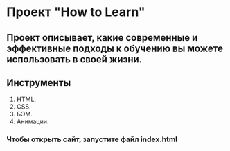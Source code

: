 # Проект "How to Learn"
## Проект описывает, какие современные и эффективные подходы к обучению вы можете использовать в своей жизни.
## Инструменты
1. HTML. 
2. CSS. 
3. БЭМ. 
4. Анимации.
### Чтобы открыть сайт, запустите файл index.html